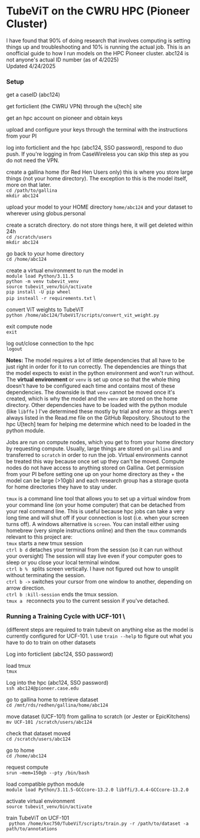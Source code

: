 # TubeViT on the CWRU HPC (Pioneer Cluster)
I have found that 90% of doing research that involves computing is setting things up and troubleshooting and 10% is running the actual job.  This is an onofficial guide to how I run models on the HPC Pioneer cluster. abc124 is not anyone's actual ID number (as of 4/2025) \
Updated 4/24/2025

### Setup

get a caseID (abc124) 

get forticlient (the CWRU VPN) through the u[tech] site 

get an hpc account on pioneer and obtain keys 

upload and configure your keys through the terminal with the instructions from your PI 

log into forticlient and the hpc (abc124, SSO password), respond to duo push. If you're logging in from CaseWireless you can skip this step as you do not need the VPN.

create a gallina home (for Red Hen Users only) this is where you store large things (not your home directory). The exception to this is the model itself, more on that later. \
``` cd /path/to/gallina ``` \
``` mkdir abc124 ``` 

upload your model to your HOME directory ``` home/abc124 ``` 
and your dataset to wherever using globus.personal 

create a scratch directory. do not store things here, it will get deleted within 24h \
``` cd /scratch/users ``` \
``` mkdir abc124 ``` 

go back to your home directory \
``` cd /home/abc124 ``` 

create a virtual environment to run the model in \
``` module load Python/3.11.5 ``` \
``` python -m venv tubevit_venv ``` \
``` source tubevit_venv/bin/activate ``` \
``` pip install -U pip wheel ``` \
``` pip insteall -r requirements.txt ``` \

convert ViT weights to TubeViT \
``` python /home/abc124/TubeViT/scripts/convert_vit_weight.py ```

exit compute node \
```exit```

log out/close connection to the hpc \
```logout```

**Notes:**
The model requires a lot of little dependencies that all have to be just right in order for it to run correctly.  The dependencies are things that the model expects to exist in the python environment and won't run without.  The **virtual environment** or ``venv`` is set up once so that the whole thing doesn't have to be configured each time and contains most of these dependencies. The downside is that ```venv``` cannot be moved once it's created, which is why the model and the ```venv``` are stored on the home directory. Other dependencies have to be loaded with the python module (like ```libffe``` ) I've determined these mostly by trial and error as things aren't always listed in the Read.me file on the GitHub Repository. Shoutout to the hpc U[tech] team for helping me determine which need to be loaded in the python module.

Jobs are run on compute nodes, which you get to from your home directory by requesting compute.  Usually, large things are stored on ```gallina``` and transferred to ```scratch``` in order to run the job. Virtual environments cannot be treated this way because once set up they can't be moved.  Compute nodes do not have access to anything stored on Gallina. Get permission from your PI before setting one up on your home directory as they + the model can be large (>10gb) and each research group has a storage quota for home directories they have to stay under.

```tmux``` is a command line tool that allows you to set up a virtual window from your command line (on your home computer) that can be detached from your real command line.  This is useful because hpc jobs can take a very long time and will shut off if your connection is lost (i.e. when your screen turns off).  A windows alternative is ```screen```. You can install either using homebrew (very simple instructions online) and then the ```tmux``` commands relevant to this project are: \
``` tmux ``` starts a new tmux session \
```ctrl b d``` detaches your terminal from the session (so it can run without your oversight) The session will stay live even if your computer goes to sleep or you close your local terminal window. \
```ctrl b % ``` splits screen vertically. I have not figured out how to unsplit without terminating the session. \
``` ctrl b -> ``` switches your cursor from one window to another, depending on arrow direction. \
``` ctrl b :kill-session ``` ends the tmux session. \
```tmux a ``` reconnects you to the current session if you've detached. 


### Running a Training Cycle with UCF-101 \
(different steps are required to train tubevit on anything else as the model is currently configured for UCF-101. \ 
use ``` train --help ``` to figure out what you have to do to train on other datasets

Log into forticlient (abc124, SSO password)

load tmux \
``` tmux ```

Log into the hpc (abc124, SSO password)\
``` ssh abc124@pioneer.case.edu ```

go to gallina home to retrieve dataset \
``` cd /mnt/rds/redhen/gallina/home/abc124 ```

move dataset (UCF-101) from gallina to scratch (or Jester or EpicKitchens) \
``` mv UCF-101 /scratch/users/abc124 ```

check that dataset moved \
``` cd /scratch/users/abc124 ```

go to home \
``` cd /home/abc124 ```

request compute \
``` srun —mem=150gb --pty /bin/bash ```

load compatible python module \
``` module load Python/3.11.5-GCCcore-13.2.0 libffi/3.4.4-GCCcore-13.2.0 ```

activate virtual environment \
``` source tubevit_venv/bin/activate ```

train TubeViT on UCF-101 \
``` python /home/kxc750/TubeViT/scripts/train.py -r /path/to/dataset -a path/to/annotations``` 

